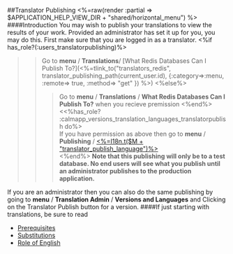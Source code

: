 ##Translator Publishing
<%=raw(render :partial => $APPLICATION_HELP_VIEW_DIR + "shared/horizontal_menu") %>
####Introduction
You may wish to publish your translations to view the results of your work.
Provided an administrator has set it up for you, you may do this. 
First make sure that you are logged in as a translator.
<%if has_role?(:users_translatorpublishing)%>
>>Go to __menu__ / __Translations__/ [What Redis Databases Can I Publish To?](<%=tlink_to("translators_redis", translator_publishing_path(current_user.id), 
            {:category=>:menu,
            :remote=> true,
            :method=> "get"
            }) %>)
<%else%>
>>>Go to __menu__ / __Translations__ / __What Redis Databases Can I Publish To?__ when you recieve premission 
<%end%>
<<%has_role?  :calmapp_versions_translation_languages_translatorpublish do%>   
>>>If you have permission as above then go to __menu__ / __Publishing__ / [<%=I18n.t($M + "translator_publish_language")%>](<%=calmapp_versions_translation_languages_path%>)        
<%end%>
__Note that this publishing will only be to a test database. No end users will see what you publish until an administrator publishes to the production application.__

If you are an administrator then you can also do the same publishing by going to __menu__ / __Translation Admin__ / __Versions and Languages__ and Clicking on the Translator Publish button for a version. 
####If just starting with translations, be sure to read
  - [Prerequisites](<%=prerequisites_path%>)
  - [Substitutions](<%=translation_interpolations_help_path%>)
  - [Role of English](<%=role_of_english_help_path%>)